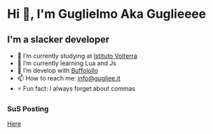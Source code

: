 # Hi 👋, I'm Guglielmo Aka Guglieeee

## I'm a slacker developer


- 🔭 I’m currently studying at [Istituto Volterra](https://www.istitutovolterra.edu.it/)
- 🌱 I’m currently learning Lua and Js
- 🤔 I’m develop with [Buffolollo](https://github.com/Buffolollo)
- 📫 How to reach me: info@gugliee.it
- ⚡ Fun fact: I always forget about commas 

### SuS Posting

[Here](https://dsc.gg/uccellini)
